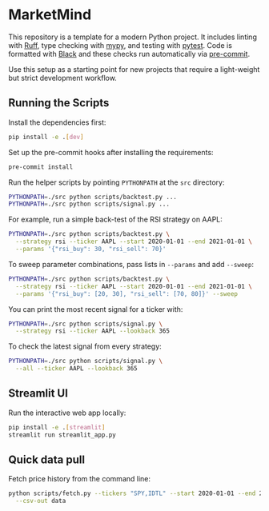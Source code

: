 # MarketMind

This repository is a template for a modern Python project. It includes linting with [Ruff](https://docs.astral.sh/ruff/), type checking with [mypy](https://mypy-lang.org/), and testing with [pytest](https://docs.pytest.org/).
Code is formatted with [Black](https://black.readthedocs.io/) and these checks run automatically via [pre-commit](https://pre-commit.com/).

Use this setup as a starting point for new projects that require a light-weight but strict development workflow.

## Running the Scripts

Install the dependencies first:

```bash
pip install -e .[dev]
```

Set up the pre-commit hooks after installing the requirements:

```bash
pre-commit install
```

Run the helper scripts by pointing `PYTHONPATH` at the `src` directory:

```bash
PYTHONPATH=./src python scripts/backtest.py ...
PYTHONPATH=./src python scripts/signal.py ...
```

For example, run a simple back-test of the RSI strategy on AAPL:

```bash
PYTHONPATH=./src python scripts/backtest.py \
  --strategy rsi --ticker AAPL --start 2020-01-01 --end 2021-01-01 \
  --params '{"rsi_buy": 30, "rsi_sell": 70}'
```

To sweep parameter combinations, pass lists in `--params` and add `--sweep`:

```bash
PYTHONPATH=./src python scripts/backtest.py \
  --strategy rsi --ticker AAPL --start 2020-01-01 --end 2021-01-01 \
  --params '{"rsi_buy": [20, 30], "rsi_sell": [70, 80]}' --sweep
```

You can print the most recent signal for a ticker with:

```bash
PYTHONPATH=./src python scripts/signal.py \
  --strategy rsi --ticker AAPL --lookback 365
```
To check the latest signal from every strategy:
```bash
PYTHONPATH=./src python scripts/signal.py \
  --all --ticker AAPL --lookback 365
```

## Streamlit UI

Run the interactive web app locally:

```bash
pip install -e .[streamlit]
streamlit run streamlit_app.py
```

## Quick data pull

Fetch price history from the command line:

```bash
python scripts/fetch.py --tickers "SPY,IDTL" --start 2020-01-01 --end 2020-01-10 \
  --csv-out data
```
